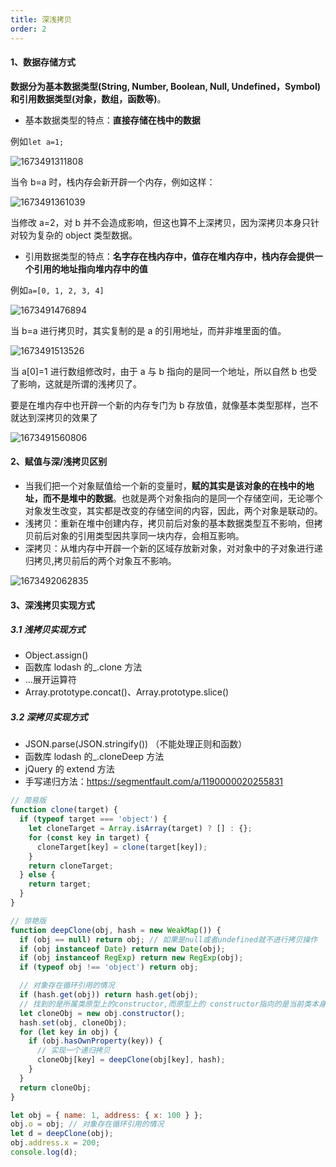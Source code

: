 ```yaml
---
title: 深浅拷贝
order: 2
---
```


#### 1、数据存储方式

**数据分为基本数据类型(String, Number, Boolean, Null, Undefined，Symbol)和引用数据类型(对象，数组，函数等)**。

- 基本数据类型的特点：**直接存储在栈中的数据**

例如`let a=1;`

![1673491311808](E:\学习\polaris-note\docs\exercise\js常见手写题\assets\1673491311808.png)

当令 b=a 时，栈内存会新开辟一个内存，例如这样：

![1673491361039](E:\学习\polaris-note\docs\exercise\js常见手写题\assets\1673491361039.png)

当修改 a=2，对 b 并不会造成影响，但这也算不上深拷贝，因为深拷贝本身只针对较为复杂的 object 类型数据。

- 引用数据类型的特点：**名字存在栈内存中，值存在堆内存中，栈内存会提供一个引用的地址指向堆内存中的值**

例如`a=[0, 1, 2, 3, 4]`

![1673491476894](E:\学习\polaris-note\docs\exercise\js常见手写题\assets\1673491476894.png)

当 b=a 进行拷贝时，其实复制的是 a 的引用地址，而并非堆里面的值。

![1673491513526](E:\学习\polaris-note\docs\exercise\js常见手写题\assets\1673491513526.png)

当 a[0]=1 进行数组修改时，由于 a 与 b 指向的是同一个地址，所以自然 b 也受了影响，这就是所谓的浅拷贝了。

要是在堆内存中也开辟一个新的内存专门为 b 存放值，就像基本类型那样，岂不就达到深拷贝的效果了

![1673491560806](E:\学习\polaris-note\docs\exercise\js常见手写题\assets\1673491560806.png)

#### 2、赋值与深/浅拷贝区别

- 当我们把一个对象赋值给一个新的变量时，**赋的其实是该对象的在栈中的地址，而不是堆中的数据**。也就是两个对象指向的是同一个存储空间，无论哪个对象发生改变，其实都是改变的存储空间的内容，因此，两个对象是联动的。
- 浅拷贝：重新在堆中创建内存，拷贝前后对象的基本数据类型互不影响，但拷贝前后对象的引用类型因共享同一块内存，会相互影响。
- 深拷贝：从堆内存中开辟一个新的区域存放新对象，对对象中的子对象进行递归拷贝,拷贝前后的两个对象互不影响。

![1673492062835](E:\学习\polaris-note\docs\exercise\js常见手写题\assets\1673492062835.png)

#### 3、深浅拷贝实现方式

##### 3.1 浅拷贝实现方式

- Object.assign()
- 函数库 lodash 的\_.clone 方法
- ...展开运算符
- Array.prototype.concat()、Array.prototype.slice()

##### 3.2 深拷贝实现方式

- JSON.parse(JSON.stringify()) （不能处理正则和函数）
- 函数库 lodash 的\_.cloneDeep 方法
- jQuery 的 extend 方法
- 手写递归方法：https://segmentfault.com/a/1190000020255831

```javascript
// 简易版
function clone(target) {
  if (typeof target === 'object') {
    let cloneTarget = Array.isArray(target) ? [] : {};
    for (const key in target) {
      cloneTarget[key] = clone(target[key]);
    }
    return cloneTarget;
  } else {
    return target;
  }
}

// 惊艳版
function deepClone(obj, hash = new WeakMap()) {
  if (obj == null) return obj; // 如果是null或者undefined就不进行拷贝操作
  if (obj instanceof Date) return new Date(obj);
  if (obj instanceof RegExp) return new RegExp(obj);
  if (typeof obj !== 'object') return obj;

  // 对象存在循环引用的情况
  if (hash.get(obj)) return hash.get(obj);
  // 找到的是所属类原型上的constructor,而原型上的 constructor指向的是当前类本身
  let cloneObj = new obj.constructor();
  hash.set(obj, cloneObj);
  for (let key in obj) {
    if (obj.hasOwnProperty(key)) {
      // 实现一个递归拷贝
      cloneObj[key] = deepClone(obj[key], hash);
    }
  }
  return cloneObj;
}

let obj = { name: 1, address: { x: 100 } };
obj.o = obj; // 对象存在循环引用的情况
let d = deepClone(obj);
obj.address.x = 200;
console.log(d);
```
